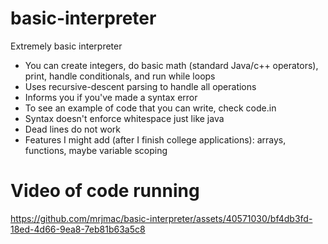 # basic-interpreter

Extremely basic interpreter

- You can create integers, do basic math (standard Java/c++ operators), print, handle conditionals, and run while loops
- Uses recursive-descent parsing to handle all operations
- Informs you if you've made a syntax error
- To see an example of code that you can write, check code.in
- Syntax doesn't enforce whitespace just like java
- Dead lines do not work
- Features I might add (after I finish college applications): arrays, functions, maybe variable scoping

# Video of code running



https://github.com/mrjmac/basic-interpreter/assets/40571030/bf4db3fd-18ed-4d66-9ea8-7eb81b63a5c8

